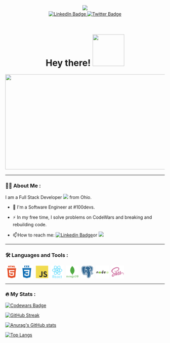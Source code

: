<div id="header" align="center">
  <img src="https://i.imgur.com/biH2ttY.png" width="700"/>


<div id="badges">
  <a href="https://www.linkedin.com/in/emilyjreed">
    <img src="https://img.shields.io/badge/LinkedIn-blue?&color=green&style=for-the-badge&logo=linkedin&logoColor=white" alt="LinkedIn Badge"/>
  </a>
  <a href="https://twitter.com/Em_Reeds_Code">
    <img src="https://img.shields.io/badge/Twitter-blue?&color=green&style=for-the-badge&logo=twitter&logoColor=white" alt="Twitter Badge"/>
  </a>
</div>

<img src="https://komarev.com/ghpvc/?username=EmReedsCode&style=flat-square&color=green" alt=""/>

<h1>
  Hey there!
  <img src="https://media.giphy.com/media/vFKqnCdLPNOKc/giphy.gif" width="100px" height="100px"/>
</h1>
  
 </div>

<div align="center">
  <img src="https://media.giphy.com/media/hpXdHPfFI5wTABdDx9/giphy.gif" width="600" height="300"/>
</div>

---

### :woman_technologist: About Me :

I am a Full Stack Developer <img src="https://media.giphy.com/media/WUlplcMpOCEmTGBtBW/giphy.gif" width="30"> from Ohio.

- :telescope: I'm a Software Engineer at #100devs.

<!-- - :seedling: Exploring Technical Content Writing. -->

- :zap: In my free time, I solve problems on CodeWars and breaking and rebuilding code.

- :mailbox:How to reach me: [![Linkedin Badge](https://img.shields.io/badge/-Emily-blue?&color=green&style=flat&logo=Linkedin&logoColor=white)](https://www.linkedin.com/in/emilyjreed)or <a href="https://www.emreedcodes.com/" target="_blank">
    <img src="https://img.shields.io/static/v1?label=|&message=WEBSITE&color=green&style=plastic&logo=Node.js&logoColor=white"/>
  </a>

---

### :hammer_and_wrench: Languages and Tools :

<div>
  <img src="https://github.com/devicons/devicon/blob/master/icons/html5/html5-plain-wordmark.svg" title="HTML5" alt="HTML5" width="40" height="40"/>&nbsp;
  <img src="https://github.com/devicons/devicon/blob/master/icons/css3/css3-plain-wordmark.svg"  title="CSS3" alt="CSS" width="40" height="40"/>&nbsp;
  <img src="https://github.com/devicons/devicon/blob/master/icons/javascript/javascript-original.svg" title="JavaScript" alt="JavaScript" width="40" height="40"/>&nbsp;
   <img src="https://github.com/devicons/devicon/blob/master/icons/react/react-original-wordmark.svg" title="React" alt="React" width="40" height="40"/>&nbsp;
   <img src="https://github.com/devicons/devicon/blob/master/icons/mongodb/mongodb-plain-wordmark.svg" title="Mongo" alt="Mongo" width="40" height="40"/>&nbsp;
  <img src="https://github.com/devicons/devicon/blob/master/icons/postgresql/postgresql-plain.svg"  title="CSS3" alt="CSS" width="40" height="40"/>&nbsp;
  <img src="https://github.com/devicons/devicon/blob/master/icons/nodejs/nodejs-original-wordmark.svg" title="NodeJS" alt="NodeJS" width="40" height="40"/>&nbsp;
  <img src="https://github.com/devicons/devicon/blob/master/icons/sass/sass-original.svg" title="Sass" alt="Sass" width="40" height="40"/>&nbsp;
  
  ---

### :fire: My Stats :
[![Codewars Badge](https://www.codewars.com/users/EmReedsCode/badges/large)](https://www.codewars.com/users/emreedscode)

[![GitHub Streak](http://github-readme-streak-stats.herokuapp.com?user=EmReedCodes&date_format=M%20j%5B%2C%20Y%5D&theme=nightowl)](https://git.io/streak-stats)
  
 [![Anurag's GitHub stats](https://github-readme-stats.vercel.app/api?username=EmReedCodes&count_private=true&show_icons=true&theme=tokyonight)](https://github.com/anuraghazra/github-readme-stats)
  
  [![Top Langs](https://github-readme-stats.vercel.app/api/top-langs/?username=EmReedCodes&layout=compact&theme=vision-friendly-dark)](https://github.com/anuraghazra/github-readme-stats)
